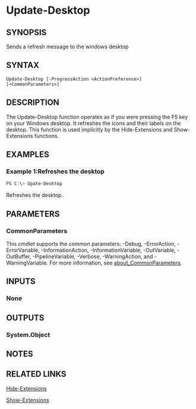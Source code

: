 ﻿---
external help file: EulandaConnect-help.xml
Module Name: EulandaConnect
online version: https://github.com/Eulanda/EulandaConnect/blob/master/docs/Update-Desktop.md
schema: 2.0.0
lastMod: 2024-03-19T06:27:26
---

# Update-Desktop

## SYNOPSIS
Sends a refresh message to the windows desktop

## SYNTAX

```
Update-Desktop [-ProgressAction <ActionPreference>] [<CommonParameters>]
```

## DESCRIPTION
The Update-Desktop function operates as if you were pressing the F5 key on your Windows desktop. It refreshes the icons and their labels on the desktop. This function is used implicitly by the Hide-Extensions and Show-Extensions functions.

## EXAMPLES

### Example 1:Refreshes the desktop
```powershell
PS C:\> Upate-Desktop
```

Refreshes the desktop.

## PARAMETERS


### CommonParameters
This cmdlet supports the common parameters: -Debug, -ErrorAction, -ErrorVariable, -InformationAction, -InformationVariable, -OutVariable, -OutBuffer, -PipelineVariable, -Verbose, -WarningAction, and -WarningVariable. For more information, see [about_CommonParameters](http://go.microsoft.com/fwlink/?LinkID=113216).

## INPUTS

### None

## OUTPUTS

### System.Object
## NOTES

## RELATED LINKS

[Hide-Extensions](../functions/Hide-Extensions.md)

[Show-Extensions](../functions/Show-Extensions.md)





